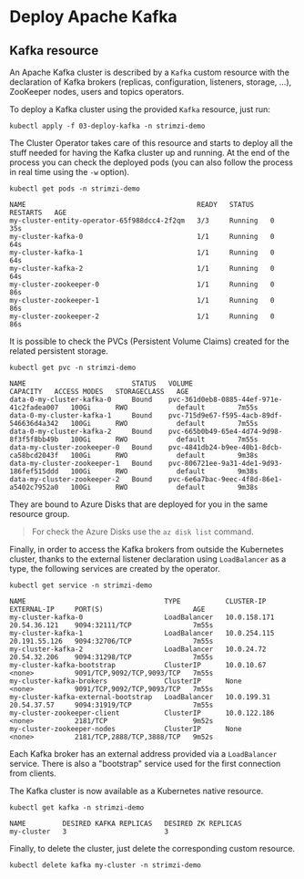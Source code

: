 # Deploy Apache Kafka

## Kafka resource

An Apache Kafka cluster is described by a `Kafka` custom resource with the declaration of Kafka brokers (replicas, configuration, listeners, storage, ...), ZooKeeper nodes, users and topics operators.

To deploy a Kafka cluster using the provided `Kafka` resource, just run:

```shell
kubectl apply -f 03-deploy-kafka -n strimzi-demo
```

The Cluster Operator takes care of this resource and starts to deploy all the stuff needed for having the Kafka cluster up and running.
At the end of the process you can check the deployed pods (you can also follow the process in real time using the `-w` option).

```shell
kubectl get pods -n strimzi-demo

NAME                                          READY   STATUS    RESTARTS   AGE
my-cluster-entity-operator-65f988dcc4-2f2qm   3/3     Running   0          35s
my-cluster-kafka-0                            1/1     Running   0          64s
my-cluster-kafka-1                            1/1     Running   0          64s
my-cluster-kafka-2                            1/1     Running   0          64s
my-cluster-zookeeper-0                        1/1     Running   0          86s
my-cluster-zookeeper-1                        1/1     Running   0          86s
my-cluster-zookeeper-2                        1/1     Running   0          86s
```

It is possible to check the PVCs (Persistent Volume Claims) created for the related persistent storage.

```shell
kubectl get pvc -n strimzi-demo

NAME                          STATUS   VOLUME                                     CAPACITY   ACCESS MODES   STORAGECLASS   AGE
data-0-my-cluster-kafka-0     Bound    pvc-361d0eb8-0885-44ef-971e-41c2fadea007   100Gi      RWO            default        7m55s
data-0-my-cluster-kafka-1     Bound    pvc-715d9e67-f595-4acb-89df-546636d4a342   100Gi      RWO            default        7m55s
data-0-my-cluster-kafka-2     Bound    pvc-665b0b49-65e4-4d74-9d98-8f3f5f8bb49b   100Gi      RWO            default        7m55s
data-my-cluster-zookeeper-0   Bound    pvc-4841db24-b9ee-40b1-8dcb-ca58bcd2043f   100Gi      RWO            default        9m38s
data-my-cluster-zookeeper-1   Bound    pvc-806721ee-9a31-4de1-9d93-186fef515ddd   100Gi      RWO            default        9m38s
data-my-cluster-zookeeper-2   Bound    pvc-6e6a7bac-9eec-4f8d-86e1-a5402c7952a0   100Gi      RWO            default        9m38s
```

They are bound to Azure Disks that are deployed for you in the same resource group.

> For check the Azure Disks use the `az disk list` command.

Finally, in order to access the Kafka brokers from outside the Kubernetes cluster, thanks to the external listener declaration using `LoadBalancer` as a type, the following services are created by the operator.

```shell
kubectl get service -n strimzi-demo

NAME                                  TYPE           CLUSTER-IP     EXTERNAL-IP     PORT(S)                      AGE
my-cluster-kafka-0                    LoadBalancer   10.0.158.171   20.54.36.121    9094:32111/TCP               7m55s
my-cluster-kafka-1                    LoadBalancer   10.0.254.115   20.191.55.126   9094:32706/TCP               7m55s
my-cluster-kafka-2                    LoadBalancer   10.0.24.72     20.54.32.206    9094:31298/TCP               7m55s
my-cluster-kafka-bootstrap            ClusterIP      10.0.10.67     <none>          9091/TCP,9092/TCP,9093/TCP   7m55s
my-cluster-kafka-brokers              ClusterIP      None           <none>          9091/TCP,9092/TCP,9093/TCP   7m55s
my-cluster-kafka-external-bootstrap   LoadBalancer   10.0.199.31    20.54.37.57     9094:31919/TCP               7m55s
my-cluster-zookeeper-client           ClusterIP      10.0.122.186   <none>          2181/TCP                     9m52s
my-cluster-zookeeper-nodes            ClusterIP      None           <none>          2181/TCP,2888/TCP,3888/TCP   9m52s
```

Each Kafka broker has an external address provided via a `LoadBalancer` service.
There is also a "bootstrap" service used for the first connection from clients.

The Kafka cluster is now available as a Kubernetes native resource.

```shell
kubectl get kafka -n strimzi-demo

NAME         DESIRED KAFKA REPLICAS   DESIRED ZK REPLICAS
my-cluster   3                        3
```

Finally, to delete the cluster, just delete the corresponding custom resource.

```shell
kubectl delete kafka my-cluster -n strimzi-demo
```
